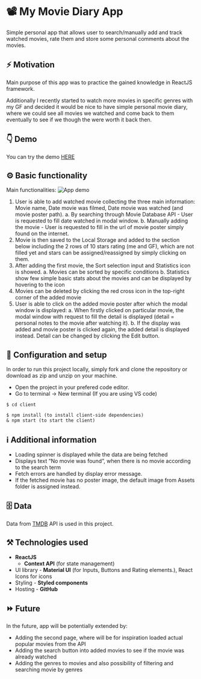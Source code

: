 # 📽 My Movie Diary App

Simple personal app that allows user to search/manually add and track watched movies, rate them and store some personal comments about the movies.

## ⚡️ Motivation

Main purpose of this app was to practice the gained knowledge in ReactJS framework.

Additionally I recently started to watch more movies in specific genres with my GF and decided it would be nice to have simple personal movie diary, where we could see all movies we watched and come back to them eventually to see if we though the were worth it back then.

## 👇 Demo

You can try the demo [HERE](https://lukasthevicious.github.io/personal-MyMovieDiary-react/)

## ⚙️ Basic functionality

Main functionalities:
![App demo](./readMe/movieDiaryGIF.gif)

1. User is able to add watched movie collecting the three main information: Movie name, Date movie was filmed, Date movie was watched (and movie poster path).
   a. By searching through Movie Database API - User is requested to fill date watched in modal window.
   b. Manually adding the movie - User is requested to fill in the url of movie poster simply found on the internet.
2. Movie is then saved to the Local Storage and added to the section below including the 2 rows of 10 stars rating (me and GF), which are not filled yet and stars can be assigned/reassigned by simply clicking on them.
3. After adding the first movie, the Sort selection input and Statistics icon is showed.
   a. Movies can be sorted by specific conditions
   b. Statistics show few simple basic stats about the movies and can be displayed by hovering to the icon
4. Movies can be deleted by clicking the red cross icon in the top-right corner of the added movie
5. User is able to click on the added movie poster after which the modal window is displayed:
   a. When firstly clicked on particular movie, the modal window with request to fill the detail is displayed (detail = personal notes to the movie after watching it).
   b. If the display was added and movie poster is clicked again, the added detail is displayed instead. Detail can be changed by clicking the Edit button.

## 🔸 Configuration and setup

In order to run this project locally, simply fork and clone the repository or download as zip and unzip on your machine.

- Open the project in your prefered code editor.
- Go to terminal -> New terminal (If you are using VS code)

```
$ cd client
```

```
$ npm install (to install client-side dependencies)
& npm start (to start the client)
```

## ℹ️ Additional information

- Loading spinner is displayed while the data are being fetched
- Displays text “No movie was found”, when there is no movie according to the search term
- Fetch errors are handled by display error message.
- If the fetched movie has no poster image, the default image from Assets folder is assigned instead.

## 🗄 Data

Data from [TMDB](https://www.themoviedb.org/?language=cs) API is used in this project.

## ⚒ Technologies used

- <b>ReactJS</b>
  - <b>Context API</b> (for state management)
- UI library - <b>Material UI</b> (for Inputs, Buttons and Rating elements.), React Icons for icons
- Styling - <b>Styled components</b>
- Hosting - <b>GitHub</b>

## ⏩ Future

In the future, app will be potentially extended by:

- Adding the second page, where will be for inspiration loaded actual popular movies from the API
- Adding the search button into added movies to see if the movie was already watched
- Adding the genres to movies and also possibility of filtering and searching movie by genres
